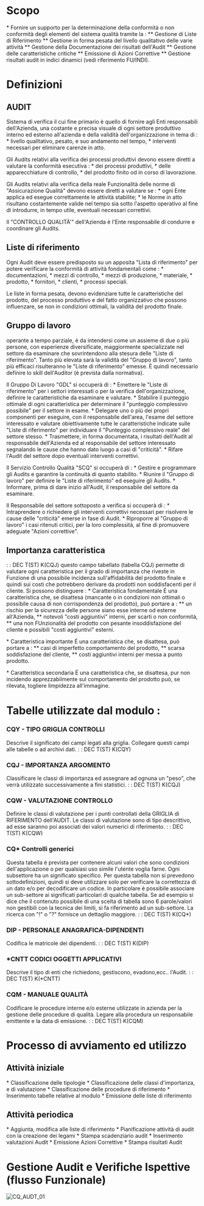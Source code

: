 # Scopo
 \* Fornire un supporto per la determinazione della conformità o non conformità degli elementi del sistema qualità tramite la : 
 \*\* Gestione di Liste di Riferimento
 \*\* Gestione in forma pesata del livello qualitativo delle varie attività
 \*\* Gestione della Documentazione dei risultati dell'Audit
 \*\* Gestione delle caratteristiche critiche
 \*\* Emissione di Azioni Correttive
 \*\* Gestione risultati audit in indici dinamici (vedi riferimento FU/INDI).

# Definizioni
## AUDIT
Sistema di verifica il cui fine primario è quello di fornire agli Enti responsabili dell'Azienda, una costante e precisa visuale di ogni settore produttivo interno ed esterno all'azienda e della validità dell'organizzazione in tema di : 
 \* livello qualitativo, pesato, e suo andamento nel tempo,
 \* interventi necessari per eliminare carenze in atto.

Gli Audits relativi alla verifica dei processi produttivi devono essere diretti a valutare la conformità esecutiva : 
 \* dei processi produttivi,
 \* delle apparecchiature di controllo,
 \* del prodotto finito od in corso di lavorazione.

Gli Audits relativi alla verifica della reale Funzionalità delle norme di "Assicurazione Qualità" devono essere diretti a valutare se : 
 \* ogni Ente applica ed esegue correttamente le attività stabilite;
 \* le Norme in atto risultano costantemente valide nel tempo sia sotto l'aspetto operativo al fine di introdurre, in tempo utile, eventuali necessari correttivi.

Il "CONTROLLO QUALITÀ'" dell'Azienda è l'Ente responsabile di condurre e coordinare gli Audits.

## Liste di riferimento
Ogni Audit deve essere predisposto su un apposita "Lista di riferimento" per potere verificare la conformità di attività fondamentali come : 
 \* documentazioni,
 \* mezzi di controllo,
 \* mezzi di produzione,
 \* materiale,
 \* prodotto,
 \* fornitori,
 \* clienti,
 \* processi speciali.

Le liste in forma pesata, devono evidenziare tutte le caratteristiche del prodotto, del processo produttivo e del fatto organizzativo che possono influenzare, se non in condizioni ottimali, la validità del prodotto finale.

## Gruppo di lavoro
operante a tempo parziale, è da intendersi come un assieme di due o più persone, con esperienze diversificate, maggiormente specializzate nel settore da esaminare che sovrintendono alla stesura delle "Liste di riferimento".
Tanto più elevata sarà la validità del "Gruppo di lavoro", tanto più efficaci risulteranno le "Liste di riferimento" emesse. È quindi necessario definire lo skill dell'Auditor (è prevista dalla normativa).

Il Gruppo Di Lavoro "GDL" si occuperà di : 
 \* Emettere le "Liste di riferimento" per i  settori interessati o per la verifica dell'organizzazione, definire le caratteristiche da esaminare e valutare.
 \* Stabilire il punteggio ottimale di ogni caratteristica per determinare il "punteggio complessivo possibile" per il settore in esame.
 \* Delegare uno o più dei propri componenti per eseguire, con il responsabile dell'area, l'esame del settore interessato e valutare obiettivamente tutte le caratteristiche indicate sulle "Liste di riferimento" per individuare il "Punteggio complessivo reale" del settore stesso.
 \* Trasmettere, in forma documentata, i risultati dell'Audit al responsabile dell'Azienda ed al responsabile del settore interessato segnalando le cause che hanno dato luogo a casi di "criticità".
 \* Rifare l'Audit del settore dopo eventuali interventi correttivi.

Il Servizio Controllo Qualità "SCQ"   si occuperà di : 
 \* Gestire e programmare gli Audits e garantire la continuità di quanto stabilito.
 \* Riunire il "Gruppo di lavoro" per definire le "Liste di riferimento" ed eseguire gli Audits.
 \* Informare, prima di dare inizio all'Audit, il responsabile del settore da esaminare.

Il Responsabile del settore sottoposto a verifica si occuperà di : 
 \* Intraprendere o richiedere gli interventi correttivi necessari per risolvere le cause delle "criticità" emerse in fase di Audit.
 \* Riproporre al "Gruppo di lavoro" i casi  ritenuti critici, per la loro complessità, al fine di promuovere adeguate "Azioni correttive".

## Importanza caratteristica
 :  : DEC T(ST) K(CQJ)
questo campo tabellato (tabella CQJ) permette di valutare ogni caratteristica per il grado di importanza che riveste in Funzione di una possibile incidenza sull'affidabilità del prodotto finale e quindi sui costi che potrebbero derivare da prodotti non soddisfacenti per il cliente. Si possono distinguere  : 
 \* Caratteristica fondamentale
É una caratteristica che, se disattesa (mancante o in condizioni non ottimali o possibile causa di non corrispondenza del prodotto), può portare a : 
 \*\* un rischio per la sicurezza delle persone siano esse interne  od esterne all'Azienda,
 \*\* notevoli "costi aggiuntivi" interni, per scarti o non  conformità,
 \*\* una non FUnzionalità del prodotto con pesante insoddisfazione del cliente e possibili "costi aggiuntivi" esterni.

 \* Caratteristica importante
É una caratteristica che, se disattesa, può portare a : 
 \*\* casi di imperfetto comportamento del prodotto,
 \*\* scarsa soddisfazione del cliente,
 \*\* costi aggiuntivi interni per messa a punto prodotto.

 \* Caratteristica secondaria
É una caratteristica che, se disattesa, pur non incidendo apprezzabilmente sul comportamento del prodotto può, se rilevata, togliere limpidezza all'immagine.

# Tabelle utilizzate dal modulo : 
### CQY - TIPO GRIGLIA  CONTROLLI
Descrive il significato dei campi legati alla griglia. Collegare questi campi alle tabelle o ad archivi dati.
 :  : DEC T(ST) K(CQY)

### CQJ - IMPORTANZA ARGOMENTO
Classificare le classi di importanza  ed assegnare ad ognuna un "peso", che verrà utilizzato successivamente a fini statistici.
  :  : DEC T(ST) K(CQJ)

### CQW - VALUTAZIONE CONTROLLO
Definire le classi di valutazione per i punti controllati della GRIGLIA di RIFERIMENTO dell'AUDIT. Le classi di valutazione sono di tipo descrittivo, ad esse saranno poi associati dei valori numerici di riferimento.
 :  : DEC T(ST) K(CQW)

### CQ\* Controlli generici
Questa tabella è prevista per contenere alcuni valori che sono condizioni dell'applicazione o per qualsiasi uso simile l'utente voglia farne.
Ogni subsettore ha un significato specifico. Per questa tabella non si prevedono sottodefinizioni, quindi si deve utilizzare solo per verificare la correttezza di un dato e/o per decodificare un codice. In particolare è possibile associare un sub-settore ai significati particolari di qualche tabella. Se ad esempio si dice che il contenuto possibile di una scelta di tabella sono 6 parole/valori non gestibili con la tecnica dei limiti, si fa riferimento ad un sub-settore. La ricerca con "!" o "?" fornisce un dettaglio maggiore.
 :  : DEC T(ST) K(CQ\*)

### DIP - PERSONALE ANAGRAFICA-DIPENDENTI
Codifica le matricole dei dipendenti.
 :  : DEC T(ST) K(DIP)

### \*CNTT CODICI OGGETTI APPLICATIVI
Descrive il tipo di enti che richiedono, gestiscono, evadono,ecc.. l'Audit.
 :  : DEC T(ST) K(\*CNTT)

### CQM - MANUALE QUALITÀ
Codificare le procedure interne e/o esterne utilizzate in azienda per la gestione delle procedure di qualità.
Legare alla procedura un responsabile emittente e la data di emissione.
 :  : DEC T(ST) K(CQM)

# Processo di avviamento ed utilizzo
## Attività iniziale
 \* Classificazione delle tipologie
 \* Classificazione delle classi d'importanza, e di valutazione
 \* Classificazione delle  procedure di riferimento
 \* Inserimento tabelle relative al modulo
 \* Emissione delle liste di riferimento

## Attività periodica
 \* Aggiunta, modifica alle liste di riferimento
 \* Pianificazione attività di audit con la creazione dei legami
 \* Stampa scadenziario audit
 \* Inserimento valutazioni Audit
 \* Emissione Azioni Correttive
 \* Stampa risultati Audit

# Gestione Audit e Verifiche Ispettive (flusso Funzionale)
![CQ_AUDT_01](https://doc.smeup.com/immagini/CQAUDT_01/CQ_AUDT_01.png)